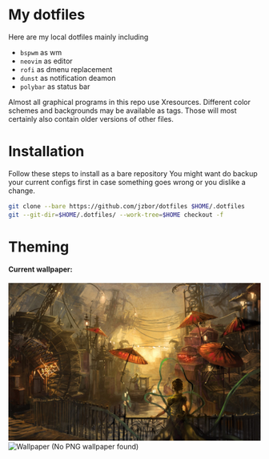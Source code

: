 # My dotfiles

Here are my local dotfiles mainly including

* `bspwm` as wm
* `neovim` as editor
* `rofi` as dmenu replacement
* `dunst` as notification deamon
* `polybar` as status bar

Almost all graphical programs in this repo use Xresources.
Different color schemes and backgrounds may be available as tags. Those will most certainly also contain older versions of other files.

# Installation

Follow these steps to install as a bare repository
You might want do backup your current configs first in case something goes wrong or you dislike a change.
``` sh
git clone --bare https://github.com/jzbor/dotfiles $HOME/.dotfiles
git --git-dir=$HOME/.dotfiles/ --work-tree=$HOME checkout -f
```


# Theming

#### Current wallpaper:
![Wallpaper (No JPEG wallpaper found)](.config/background.jpg)
![Wallpaper (No PNG wallpaper found)](.config/background.png)
